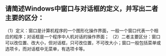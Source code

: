 ## 请简述Windows中窗口与对话框的定义，并写出二者主要的区分：
（1）定义：窗口是计算机程序的一个图形化操作界面，一般一个窗口代表一个相应的程序；对话框是一个程序中人机对话的操作界面；
（2）二者主要区分：窗口可以改位置、改大小，但对话框，只可改位置，不可改大小；窗口一般包括菜单或选项卡，而对话框中无菜单，有选项卡等。